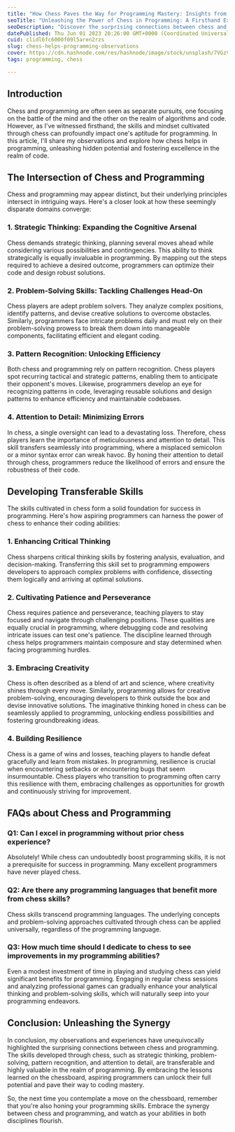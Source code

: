 ```yaml
---
title: "How Chess Paves the Way for Programming Mastery: Insights from My Observations"
seoTitle: "Unleashing the Power of Chess in Programming: A Firsthand Exploration"
seoDescription: "Discover the surprising connections between chess and programming, as observed through real-life experiences. Gain insights into how the strategic thinking"
datePublished: Thu Jun 01 2023 20:26:00 GMT+0000 (Coordinated Universal Time)
cuid: clidl6fc6000f09l5aren2rzs
slug: chess-helps-programming-observations
cover: https://cdn.hashnode.com/res/hashnode/image/stock/unsplash/7VGzV09YnvA/upload/83548b710f9cd2064baa6cdb8dc249ec.jpeg
tags: programming, chess

---
```


## **Introduction**

Chess and programming are often seen as separate pursuits, one focusing on the battle of the mind and the other on the realm of algorithms and code. However, as I've witnessed firsthand, the skills and mindset cultivated through chess can profoundly impact one's aptitude for programming. In this article, I'll share my observations and explore how chess helps in programming, unleashing hidden potential and fostering excellence in the realm of code.

## **The Intersection of Chess and Programming**

Chess and programming may appear distinct, but their underlying principles intersect in intriguing ways. Here's a closer look at how these seemingly disparate domains converge:

### **1\. Strategic Thinking: Expanding the Cognitive Arsenal**

Chess demands strategic thinking, planning several moves ahead while considering various possibilities and contingencies. This ability to think strategically is equally invaluable in programming. By mapping out the steps required to achieve a desired outcome, programmers can optimize their code and design robust solutions.

### **2\. Problem-Solving Skills: Tackling Challenges Head-On**

Chess players are adept problem solvers. They analyze complex positions, identify patterns, and devise creative solutions to overcome obstacles. Similarly, programmers face intricate problems daily and must rely on their problem-solving prowess to break them down into manageable components, facilitating efficient and elegant coding.

### **3\. Pattern Recognition: Unlocking Efficiency**

Both chess and programming rely on pattern recognition. Chess players spot recurring tactical and strategic patterns, enabling them to anticipate their opponent's moves. Likewise, programmers develop an eye for recognizing patterns in code, leveraging reusable solutions and design patterns to enhance efficiency and maintainable codebases.

### **4\. Attention to Detail: Minimizing Errors**

In chess, a single oversight can lead to a devastating loss. Therefore, chess players learn the importance of meticulousness and attention to detail. This skill transfers seamlessly into programming, where a misplaced semicolon or a minor syntax error can wreak havoc. By honing their attention to detail through chess, programmers reduce the likelihood of errors and ensure the robustness of their code.

## **Developing Transferable Skills**

The skills cultivated in chess form a solid foundation for success in programming. Here's how aspiring programmers can harness the power of chess to enhance their coding abilities:

### **1\. Enhancing Critical Thinking**

Chess sharpens critical thinking skills by fostering analysis, evaluation, and decision-making. Transferring this skill set to programming empowers developers to approach complex problems with confidence, dissecting them logically and arriving at optimal solutions.

### **2\. Cultivating Patience and Perseverance**

Chess requires patience and perseverance, teaching players to stay focused and navigate through challenging positions. These qualities are equally crucial in programming, where debugging code and resolving intricate issues can test one's patience. The discipline learned through chess helps programmers maintain composure and stay determined when facing programming hurdles.

### **3\. Embracing Creativity**

Chess is often described as a blend of art and science, where creativity shines through every move. Similarly, programming allows for creative problem-solving, encouraging developers to think outside the box and devise innovative solutions. The imaginative thinking honed in chess can be seamlessly applied to programming, unlocking endless possibilities and fostering groundbreaking ideas.

### **4\. Building Resilience**

Chess is a game of wins and losses, teaching players to handle defeat gracefully and learn from mistakes. In programming, resilience is crucial when encountering setbacks or encountering bugs that seem insurmountable. Chess players who transition to programming often carry this resilience with them, embracing challenges as opportunities for growth and continuously striving for improvement.

## **FAQs about Chess and Programming**

### **Q1: Can I excel in programming without prior chess experience?**

Absolutely! While chess can undoubtedly boost programming skills, it is not a prerequisite for success in programming. Many excellent programmers have never played chess.

### **Q2: Are there any programming languages that benefit more from chess skills?**

Chess skills transcend programming languages. The underlying concepts and problem-solving approaches cultivated through chess can be applied universally, regardless of the programming language.

### **Q3: How much time should I dedicate to chess to see improvements in my programming abilities?**

Even a modest investment of time in playing and studying chess can yield significant benefits for programming. Engaging in regular chess sessions and analyzing professional games can gradually enhance your analytical thinking and problem-solving skills, which will naturally seep into your programming endeavors.

## **Conclusion: Unleashing the Synergy**

In conclusion, my observations and experiences have unequivocally highlighted the surprising connections between chess and programming. The skills developed through chess, such as strategic thinking, problem-solving, pattern recognition, and attention to detail, are transferable and highly valuable in the realm of programming. By embracing the lessons learned on the chessboard, aspiring programmers can unlock their full potential and pave their way to coding mastery.

So, the next time you contemplate a move on the chessboard, remember that you're also honing your programming skills. Embrace the synergy between chess and programming, and watch as your abilities in both disciplines flourish.